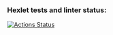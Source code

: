 ### Hexlet tests and linter status:
[![Actions Status](https://github.com/Pentrick-star/frontend-project-12/actions/workflows/hexlet-check.yml/badge.svg)](https://github.com/Pentrick-star/frontend-project-12/actions)